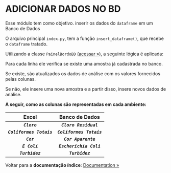 # ADICIONAR DADOS NO BD

Esse módulo tem como objetivo. inserir os dados do `dataframe` em um Banco de Dados

O arquivo principal `index.py`, tem a função `insert_dataframe()`, que recebe o `dataframe` tratado.

Utilizando a classe `PainelBordoBD` [(acessar »)](/src/core/insert_df/database_integration/DATABASE_INTEGRATION.md), a seguinte lógica é aplicada:

Para cada linha ele verifica se existe uma amostra já cadastrada no banco.

Se existe, são atualizados os dados de análise com os valores fornecidos pelas colunas.

Se não, ele insere uma nova amostra e a partir disso, insere novos dados de análise.

**A seguir, como as colunas são representadas em cada ambiente:**

|           Excel           |      Banco de Dados       |
| :-----------------------: | :-----------------------: |
|       _**`Cloro`**_       |  _**`Cloro Residual`**_   |
| _**`Coliformes Totais`**_ | _**`Coliformes Totais`**_ |
|        _**`Cor`**_        |   _**`Cor Aparente`**_    |
|      _**`E Coli`**_       | _**`Escherichia Coli`**_  |
|     _**`Turbidez`**_      |     _**`Turbidez`**_      |

Voltar para a **documentação índice**: [Documentation »](/src/core/CORE.md)
